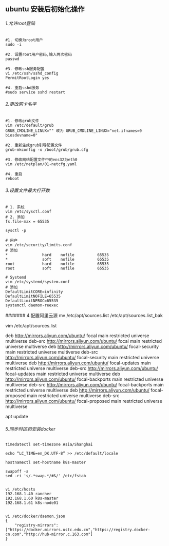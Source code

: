 ##  ubuntu 安装后初始化操作


###### 1.允许root登陆
```shell
#1. 切换为root用户
sudo -i

#2. 设置root用户密码,输入两次密码
passwd

#3. 修改ssh服务配置
vi /etc/ssh/sshd_config
PermitRootLogin yes

#4. 重启sshd服务
#sudo service sshd restart

```

###### 2.更改网卡名字
```shell
#1. 修改grub文件
vim /etc/default/grub
GRUB_CMDLINE_LINUX="" 改为 GRUB_CMDLINE_LINUX="net.ifnames=0 biosdevname=0"

#2. 重新生成grub引导配置文件
grub-mkconfig -o /boot/grub/grub.cfg

#3. 修改网络配置文件中的ens32为eth0
vim /etc/netplan/01-netcfg.yaml

#4. 重启
reboot
```

###### 3.设置文件最大打开数
```shell
# 1. 系统
vim /etc/sysctl.conf
# 2. 添加
fs.file-max = 65535

sysctl -p

# 用户
vim /etc/security/limits.conf
# 添加
*               hard    nofile          65535
*               soft    nofile          65535
root            hard    nofile          65535
root            soft    nofile          65535

# Systemd
vim /etc/systemd/system.conf
# 添加
DefaultLimitCORE=infinity
DefaultLimitNOFILE=65535
DefaultLimitNPROC=65535
systemctl daemon-reexec
```

####### 4.配置阿里云源
mv /etc/apt/sources.list /etc/apt/sources.list_bak

vim /etc/apt/sources.list

deb http://mirrors.aliyun.com/ubuntu/ focal main restricted universe multiverse
deb-src http://mirrors.aliyun.com/ubuntu/ focal main restricted universe multiverse
deb http://mirrors.aliyun.com/ubuntu/ focal-security main restricted universe multiverse
deb-src http://mirrors.aliyun.com/ubuntu/ focal-security main restricted universe multiverse
deb http://mirrors.aliyun.com/ubuntu/ focal-updates main restricted universe multiverse
deb-src http://mirrors.aliyun.com/ubuntu/ focal-updates main restricted universe multiverse
deb http://mirrors.aliyun.com/ubuntu/ focal-backports main restricted universe multiverse
deb-src http://mirrors.aliyun.com/ubuntu/ focal-backports main restricted universe multiverse
deb http://mirrors.aliyun.com/ubuntu/ focal-proposed main restricted universe multiverse
deb-src http://mirrors.aliyun.com/ubuntu/ focal-proposed main restricted universe multiverse


apt update


###### 5.同步时区和安装docker
```shell
timedatectl set-timezone Asia/Shanghai

echo “LC_TIME=en_DK.UTF-8” >> /etc/default/locale

hostnamectl set-hostname k8s-master

swapoff -a
sed -ri 's/.*swap.*/#&/' /etc/fstab


vi /etc/hosts
192.168.1.40 rancher
192.168.1.60 k8s-master
192.168.1.61 k8s-node01


vi /etc/docker/daemon.json
{
    "registry-mirrors": ["https://docker.mirrors.ustc.edu.cn","https://registry.docker-cn.com","http://hub-mirror.c.163.com"]
}
```
